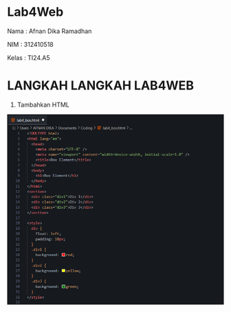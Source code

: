 # Lab4Web

Nama : Afnan Dika Ramadhan

NIM : 312410518

Kelas : TI24.A5

# LANGKAH LANGKAH LAB4WEB

1. Tambahkan HTML 

![foto](https://github.com/nanafnan09/Pratikum-Pict/blob/cb29122e333f67be2ab9c27307c5a56fc23396f7/Lab4%2CCode%201.png)
